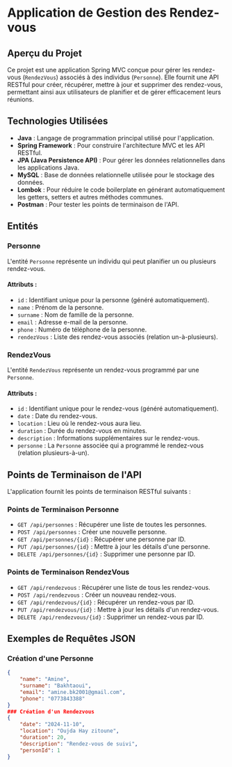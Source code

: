 # Application de Gestion des Rendez-vous

## Aperçu du Projet

Ce projet est une application Spring MVC conçue pour gérer les rendez-vous (`RendezVous`) associés à des individus (`Personne`). Elle fournit une API RESTful pour créer, récupérer, mettre à jour et supprimer des rendez-vous, permettant ainsi aux utilisateurs de planifier et de gérer efficacement leurs réunions.

## Technologies Utilisées

- **Java** : Langage de programmation principal utilisé pour l'application.
- **Spring Framework** : Pour construire l'architecture MVC et les API RESTful.
- **JPA (Java Persistence API)** : Pour gérer les données relationnelles dans les applications Java.
- **MySQL** : Base de données relationnelle utilisée pour le stockage des données.
- **Lombok** : Pour réduire le code boilerplate en générant automatiquement les getters, setters et autres méthodes communes.
- **Postman** : Pour tester les points de terminaison de l'API.

## Entités

### Personne

L'entité `Personne` représente un individu qui peut planifier un ou plusieurs rendez-vous.

#### Attributs :
- `id` : Identifiant unique pour la personne (généré automatiquement).
- `name` : Prénom de la personne.
- `surname` : Nom de famille de la personne.
- `email` : Adresse e-mail de la personne.
- `phone` : Numéro de téléphone de la personne.
- `rendezVous` : Liste des rendez-vous associés (relation un-à-plusieurs).

### RendezVous

L'entité `RendezVous` représente un rendez-vous programmé par une `Personne`.

#### Attributs :
- `id` : Identifiant unique pour le rendez-vous (généré automatiquement).
- `date` : Date du rendez-vous.
- `location` : Lieu où le rendez-vous aura lieu.
- `duration` : Durée du rendez-vous en minutes.
- `description` : Informations supplémentaires sur le rendez-vous.
- `personne` : La `Personne` associée qui a programmé le rendez-vous (relation plusieurs-à-un).

## Points de Terminaison de l'API

L'application fournit les points de terminaison RESTful suivants :

### Points de Terminaison Personne
- `GET /api/personnes` : Récupérer une liste de toutes les personnes.
- `POST /api/personnes` : Créer une nouvelle personne.
- `GET /api/personnes/{id}` : Récupérer une personne par ID.
- `PUT /api/personnes/{id}` : Mettre à jour les détails d'une personne.
- `DELETE /api/personnes/{id}` : Supprimer une personne par ID.

### Points de Terminaison RendezVous
- `GET /api/rendezvous` : Récupérer une liste de tous les rendez-vous.
- `POST /api/rendezvous` : Créer un nouveau rendez-vous.
- `GET /api/rendezvous/{id}` : Récupérer un rendez-vous par ID.
- `PUT /api/rendezvous/{id}` : Mettre à jour les détails d'un rendez-vous.
- `DELETE /api/rendezvous/{id}` : Supprimer un rendez-vous par ID.

## Exemples de Requêtes JSON

### Création d'une Personne

```json
{
    "name": "Amine",
    "surname": "Bakhtaoui",
    "email": "amine.bk2001@gmail.com",
    "phone": "0773843388"
}
### Création d'un Rendezvous
{
    "date": "2024-11-10",
    "location": "Oujda Hay zitoune",
    "duration": 20,
    "description": "Rendez-vous de suivi",
    "personId": 1
}
